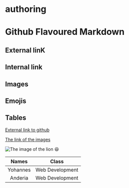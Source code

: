 # authoring
# Github Flavoured Markdown
## External linK
## Internal link
## Images
## Emojis
## Tables

[External link to github](https://www.codegrepper.com/code-examples/whatever/how+to+add++link+to+github+readme)

[The link of the images](https://github.com/Yohannes-Habtemariam/authoring/tree/main/images)

![The image of the lion](https://github.com/Yohannes-Habtemariam/authoring/blob/main/lion.jpeg)
:laughing:


| Names  | Class  |
| :-: | :-: |
| Yohannes | Web Development |
| Anderia | Web Development |
